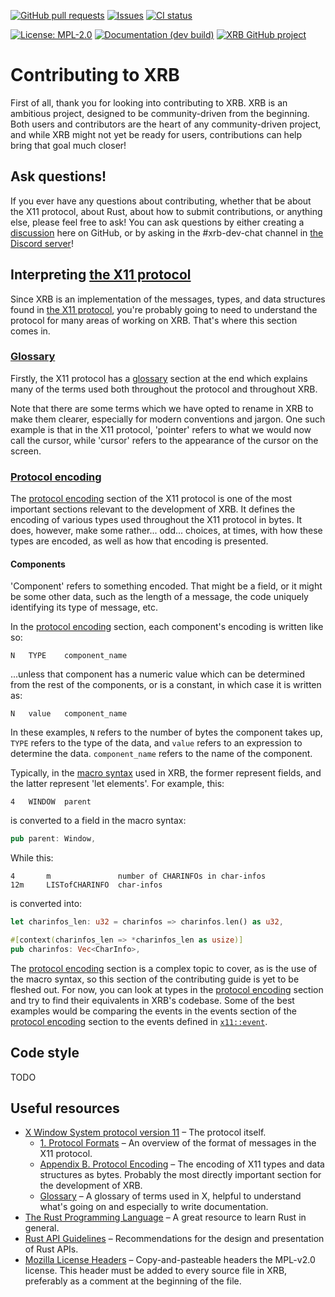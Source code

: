 <!-- This Source Code Form is subject to the terms of the Mozilla Public
   - License, v. 2.0. If a copy of the MPL was not distributed with this
   - file, You can obtain one at https://mozilla.org/MPL/2.0/. -->

[![GitHub pull requests](https://img.shields.io/github/issues-pr-raw/XdotRS/xrb?color=%23a060d8&label=Open%20PRs&style=for-the-badge)](https://github.com/XdotRS/xrb/pulls)
[![Issues](https://img.shields.io/github/issues-raw/XdotRS/xrb?style=for-the-badge)](https://github.com/XdotRS/xrb/issues)
[![CI status](https://img.shields.io/github/actions/workflow/status/XdotRS/xrb/ci.yml?event=push&branch=main&label=ci&style=for-the-badge)](https://github.com/XdotRS/xrb/actions/workflows/ci.yml)

[![License: MPL-2.0](https://img.shields.io/crates/l/xrb?style=for-the-badge)](https://github.com/XdotRS/xrb/blob/main/LICENSE)
[![Documentation (dev build)](https://img.shields.io/badge/docs-dev%20build-forestgreen?style=for-the-badge)](https://docs.aquariwm.org/doc/xrb/)
[![XRB GitHub project](https://img.shields.io/badge/todo-project-303048?style=for-the-badge)](https://github.com/orgs/XdotRS/projects/1/views/1)

# Contributing to XRB
First of all, thank you for looking into contributing to XRB.
XRB is an ambitious project, designed to be community-driven from the beginning.
Both users and contributors are the heart of any community-driven project, and while
XRB might not yet be ready for users, contributions can help bring that goal much
closer!

## Ask questions!
If you ever have any questions about contributing, whether that be about the X11
protocol, about Rust, about how to submit contributions, or anything else, please
feel free to ask! You can ask questions by either creating a [discussion] here on
GitHub, or by asking in the #xrb-dev-chat channel in [the Discord server]!

[discussion]: https://github.com/XdotRS/xrb/discussions
[the Discord server]: https://discord.gg/CmsZBEsf5N

## Interpreting [the X11 protocol]
Since XRB is an implementation of the messages, types, and data structures found
in [the X11 protocol], you're probably going to need to understand the protocol for
many areas of working on XRB. That's where this section comes in.

[the X11 protocol]: https://x.org/releases/X11R7.7/doc/xproto/x11protocol.html

### [Glossary][glossary]
Firstly, the X11 protocol has a [glossary] section at the end which explains many of
the terms used both throughout the protocol and throughout XRB.

Note that there are some terms which we have opted to rename in XRB to make them
clearer, especially for modern conventions and jargon. One such example is that
in the X11 protocol, 'pointer' refers to what we would now call the cursor, while
'cursor' refers to the appearance of the cursor on the screen.

[glossary]: https://x.org/releases/X11R7.7/doc/xproto/x11protocol.html#glossary

### [Protocol encoding][protocol encoding]
The [protocol encoding] section of the X11 protocol is one of the most important
sections relevant to the development of XRB. It defines the encoding of various
types used throughout the X11 protocol in bytes. It does, however, make some
rather... odd... choices, at times, with how these types are encoded, as well as
how that encoding is presented.

#### Components
'Component' refers to something encoded. That might be a field, or it might be
some other data, such as the length of a message, the code uniquely identifying
its type of message, etc.

In the [protocol encoding] section, each component's encoding is written like
so:
```
N	TYPE	component_name
```
...unless that component has a numeric value which can be determined from the
rest of the components, or is a constant, in which case it is written as:
```
N	value	component_name
```

In these examples, `N` refers to the number of bytes the component takes up,
`TYPE` refers to the type of the data, and `value` refers to an expression to
determine the data. `component_name` refers to the name of the component.

Typically, in the [macro syntax] used in XRB, the former represent fields, and
the latter represent 'let elements'. For example, this:
```
4	WINDOW	parent
```
is converted to a field in the macro syntax:
```rust
pub parent: Window,
```
While this:
```
4       m               number of CHARINFOs in char-infos
12m     LISTofCHARINFO  char-infos
```
is converted into:
```rust
let charinfos_len: u32 = charinfos => charinfos.len() as u32,

#[context(charinfos_len => *charinfos_len as usize)]
pub charinfos: Vec<CharInfo>,
```

The [protocol encoding] section is a complex topic to cover, as is the use of
the macro syntax, so this section of the contributing guide is yet to be
fleshed out. For now, you can look at types in the [protocol encoding]
section and try to find their equivalents in XRB's codebase. Some of the best
examples would be comparing the events in the events section of the
[protocol encoding] section to the events defined in [`x11::event`].

[macro syntax]: https://docs.aquariwm.org/doc/xrbk_macro/macro.derive_xrb.html
[protocol encoding]: https://x.org/releases/X11R7.7/doc/xproto/x11protocol.html#protocol_encoding
[`x11::event`]: https://github.com/XdotRS/xrb/blob/main/src/x11/event.rs

## Code style
TODO

## Useful resources
 - [X Window System protocol version 11](https://x.org/releases/X11R7.7/doc/xproto/x11protocol.html)
   – The protocol itself.
   - [1. Protocol Formats](https://x.org/releases/X11R7.7/doc/xproto/x11protocol.html#Protocol_Formats)
     – An overview of the format of messages in the X11 protocol.
   - [Appendix B. Protocol Encoding](https://x.org/releases/X11R7.7/doc/xproto/x11protocol.html#protocol_encoding)
     – The encoding of X11 types and data structures as bytes. Probably the most
	 directly important section for the development of XRB.
   - [Glossary](https://x.org/releases/X11R7.7/doc/xproto/x11protocol.html#glossary)
     – A glossary of terms used in X, helpful to understand what's going on and
	 especially to write documentation.
 - [The Rust Programming Language](https://doc.rust-lang.org/book/) – A great
   resource to learn Rust in general.
 - [Rust API Guidelines](https://rust-lang.github.io/api-guidelines/) –
   Recommendations for the design and presentation of Rust APIs.
 - [Mozilla License Headers](https://www.mozilla.org/en-US/MPL/headers/) –
   Copy-and-pasteable headers the MPL-v2.0 license. This header must be added to
   every source file in XRB, preferably as a comment at the beginning of the file.

[XRB project]: https://github.com/orgs/XdotRS/projects/1/views/1

